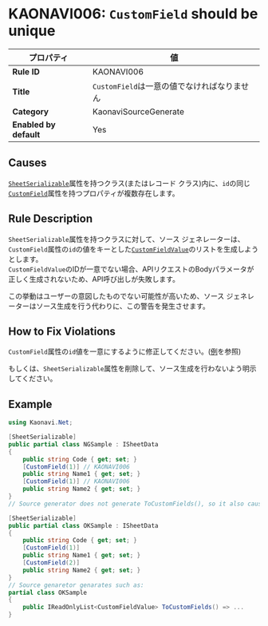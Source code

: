 # KAONAVI006: `CustomField` should be unique

| プロパティ              | 値                                       |
|------------------------|------------------------------------------|
| **Rule ID**            | KAONAVI006                               |
| **Title**              | `CustomField`は一意の値でなければなりません |
| **Category**           | KaonaviSourceGenerate                    |
| **Enabled by default** | Yes                                      |

## Causes

[`SheetSerializable`](../../src/Kaonavi.NET.Core/SheetSerializableAttribute.cs)属性を持つクラス(またはレコード クラス)内に、`id`の同じ[`CustomField`](../../src/Kaonavi.NET.Core/CustomFieldAttribute.cs)属性を持つプロパティが複数存在します。

## Rule Description

`SheetSerializable`属性を持つクラスに対して、ソース ジェネレーターは、`CustomField`属性の`id`の値をキーとした[`CustomFieldValue`](../../src/Kaonavi.NET.Core/Entities/CustomFieldValue.cs)のリストを生成しようとします。  
`CustomFieldValue`のIDが一意でない場合、APIリクエストのBodyパラメータが正しく生成されないため、API呼び出しが失敗します。

この挙動はユーザーの意図したものでない可能性が高いため、ソース ジェネレーターはソース生成を行う代わりに、この警告を発生させます。

## How to Fix Violations

`CustomField`属性の`id`値を一意にするように修正してください。([例](#example)を参照)

もしくは、`SheetSerializable`属性を削除して、ソース生成を行わないよう明示してください。

## Example

```csharp
using Kaonavi.Net;

[SheetSerializable]
public partial class NGSample : ISheetData
{
    public string Code { get; set; }
    [CustomField(1)] // KAONAVI006
    public string Name1 { get; set; }
    [CustomField(1)] // KAONAVI006
    public string Name2 { get; set; }
}
// Source generator does not generate ToCustomFields(), so it also causes CS0535 error.

[SheetSerializable]
public partial class OKSample : ISheetData
{
    public string Code { get; set; }
    [CustomField(1)]
    public string Name1 { get; set; }
    [CustomField(2)]
    public string Name2 { get; set; }
}
// Source genaretor genarates such as:
partial class OKSample
{
    public IReadOnlyList<CustomFieldValue> ToCustomFields() => ...
}
```

